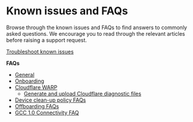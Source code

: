 # Known issues and FAQs

Browse through the known issues and FAQs to find answers to commonly asked questions. We encourage you to read through the relevant articles before raising a support request.

[Troubleshoot known issues](faqs/known-issues)

**FAQs**

- [General](faqs/seed-faq-general)
- [Onboarding](faqs/common-onboarding-issues)
- [Cloudflare WARP](faqs/cloudflare-warp-known-issues)  
  - [Generate and upload Cloudflare diagnostic files](faqs/how-to-generate-and-upload-diagnostic-files-to-incident-support-request)
- [Device clean-up policy FAQs](faqs/device-clean-up-policy-faqs)
- [Offboarding FAQs](faqs/seed-offboarding-faqs.md) 
- [GCC 1.0 Connectivity FAQ](faqs/gcc1-connectivity-faq)
